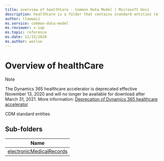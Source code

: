 ```yaml
---
title: overview of healthCare - Common Data Model | Microsoft Docs
description: healthCare is a folder that contains standard entities related to the Common Data Model.
author: llawwaii
ms.service: common-data-model
ms.reviewer: v-iap
ms.topic: reference
ms.date: 12/15/2020
ms.author: weiluo
---
```


# Overview of healthCare

> [!NOTE]
> The Dynamics 365 healthcare accelerator is deprecated effective November 13, 2020 and will no longer be available for download after March 31, 2021. More information: [Deprecation of Dynamics 365 healthcare accelerator](/dynamics365/industry/healthcare/accelerator-deprecation)

CDM standard entities  

## Sub-folders

|Name|
|---|
|[electronicMedicalRecords](electronicMedicalRecords/overview.md)|



